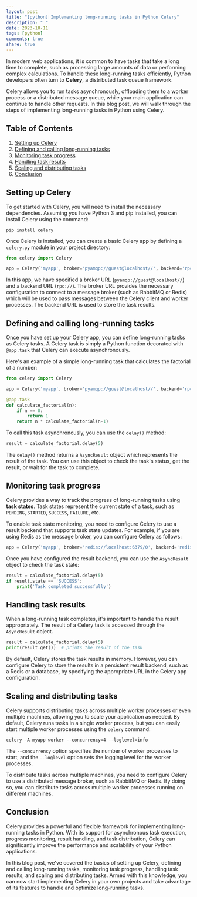 ```yaml
---
layout: post
title: "[python] Implementing long-running tasks in Python Celery"
description: " "
date: 2023-10-11
tags: [python]
comments: true
share: true
---
```


In modern web applications, it is common to have tasks that take a long time to complete, such as processing large amounts of data or performing complex calculations. To handle these long-running tasks efficiently, Python developers often turn to **Celery**, a distributed task queue framework.

Celery allows you to run tasks asynchronously, offloading them to a worker process or a distributed message queue, while your main application can continue to handle other requests. In this blog post, we will walk through the steps of implementing long-running tasks in Python using Celery.

## Table of Contents
1. [Setting up Celery](#setting-up-celery)
2. [Defining and calling long-running tasks](#defining-and-calling-long-running-tasks)
3. [Monitoring task progress](#monitoring-task-progress)
4. [Handling task results](#handling-task-results)
5. [Scaling and distributing tasks](#scaling-and-distributing-tasks)
6. [Conclusion](#conclusion)

## Setting up Celery

To get started with Celery, you will need to install the necessary dependencies. Assuming you have Python 3 and pip installed, you can install Celery using the command:

```
pip install celery
```

Once Celery is installed, you can create a basic Celery app by defining a `celery.py` module in your project directory:

```python
from celery import Celery

app = Celery('myapp', broker='pyamqp://guest@localhost//', backend='rpc://')
```

In this app, we have specified a broker URL (`pyamqp://guest@localhost//`) and a backend URL (`rpc://`). The broker URL provides the necessary configuration to connect to a message broker (such as RabbitMQ or Redis) which will be used to pass messages between the Celery client and worker processes. The backend URL is used to store the task results.

## Defining and calling long-running tasks

Once you have set up your Celery app, you can define long-running tasks as Celery tasks. A Celery task is simply a Python function decorated with `@app.task` that Celery can execute asynchronously.

Here's an example of a simple long-running task that calculates the factorial of a number:

```python
from celery import Celery

app = Celery('myapp', broker='pyamqp://guest@localhost//', backend='rpc://')

@app.task
def calculate_factorial(n):
    if n == 0:
        return 1
    return n * calculate_factorial(n-1)
```

To call this task asynchronously, you can use the `delay()` method:

```python
result = calculate_factorial.delay(5)
```

The `delay()` method returns a `AsyncResult` object which represents the result of the task. You can use this object to check the task's status, get the result, or wait for the task to complete. 

## Monitoring task progress

Celery provides a way to track the progress of long-running tasks using **task states**. Task states represent the current state of a task, such as `PENDING`, `STARTED`, `SUCCESS`, `FAILURE`, etc.

To enable task state monitoring, you need to configure Celery to use a result backend that supports task state updates. For example, if you are using Redis as the message broker, you can configure Celery as follows:

```python
app = Celery('myapp', broker='redis://localhost:6379/0', backend='redis://localhost:6379/1')
```

Once you have configured the result backend, you can use the `AsyncResult` object to check the task state:

```python
result = calculate_factorial.delay(5)
if result.state == 'SUCCESS':
    print('Task completed successfully')
```

## Handling task results

When a long-running task completes, it's important to handle the result appropriately. The result of a Celery task is accessed through the `AsyncResult` object.

```python
result = calculate_factorial.delay(5)
print(result.get())  # prints the result of the task
```

By default, Celery stores the task results in memory. However, you can configure Celery to store the results in a persistent result backend, such as a Redis or a database, by specifying the appropriate URL in the Celery app configuration.

## Scaling and distributing tasks

Celery supports distributing tasks across multiple worker processes or even multiple machines, allowing you to scale your application as needed. By default, Celery runs tasks in a single worker process, but you can easily start multiple worker processes using the `celery` command:

```
celery -A myapp worker --concurrency=4 --loglevel=info
```

The `--concurrency` option specifies the number of worker processes to start, and the `--loglevel` option sets the logging level for the worker processes.

To distribute tasks across multiple machines, you need to configure Celery to use a distributed message broker, such as RabbitMQ or Redis. By doing so, you can distribute tasks across multiple worker processes running on different machines.

## Conclusion

Celery provides a powerful and flexible framework for implementing long-running tasks in Python. With its support for asynchronous task execution, progress monitoring, result handling, and task distribution, Celery can significantly improve the performance and scalability of your Python applications.

In this blog post, we've covered the basics of setting up Celery, defining and calling long-running tasks, monitoring task progress, handling task results, and scaling and distributing tasks. Armed with this knowledge, you can now start implementing Celery in your own projects and take advantage of its features to handle and optimize long-running tasks.